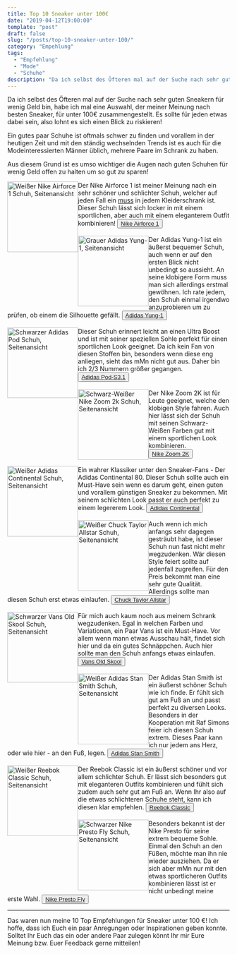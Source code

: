 ```yaml
---
title: Top 10 Sneaker unter 100€
date: "2019-04-12T19:00:00"
template: "post"
draft: false
slug: "/posts/top-10-sneaker-unter-100/"
category: "Empehlung"
tags:
  - "Empfehlung"
  - "Mode"
  - "Schuhe"
description: "Da ich selbst des Öfteren mal auf der Suche nach sehr guten Sneakern für wenig Geld bin, habe ich mal eine Auswahl, der meiner Meinung nach besten Sneaker, für unter 100€ zusammengestellt. Es sollte für jeden etwas dabei sein, also lohnt es sich einen Blick zu riskieren!"
---
```

Da ich selbst des Öfteren mal auf der Suche nach sehr guten Sneakern für wenig Geld bin, habe ich mal eine Auswahl, der meiner Meinung nach besten Sneaker, für unter 100€ zusammengestellt. Es sollte für jeden etwas dabei sein, also lohnt es sich einen Blick zu riskieren!

Ein gutes paar Schuhe ist oftmals schwer zu finden und vorallem in der heutigen Zeit und mit den ständig wechselnden Trends ist es auch für die Modeinteressierten Männer üblich, mehrere Paare im Schrank zu haben.

Aus diesem Grund ist es umso wichtiger die Augen nach guten Schuhen für wenig Geld offen zu halten um so gut zu sparen!

<img src="/media/nike-ariforce1-schuh.jpg" alt="Weißer Nike Airforce 1 Schuh, Seitenansicht" width="160" style="float:left;"/>
<div>
Der Nike Airforce 1 ist meiner Meinung nach ein sehr schöner und schlichter Schuh, welcher auf jeden Fall ein <u>muss</u> in jedem Kleiderschrank ist. Dieser Schuh lässt sich locker in mit einem sportlichen, aber auch mit einem eleganterem Outfit kombinieren!
<button class="button-save large"><a href="https://www.footlocker.de/de/p/nike-air-force-1-low-herren-schuhe-46?v=314102441004">Nike Airforce 1</a></button>
</div>
<br>
<img src="/media/adidas-yung-1-schuh.jpg" alt="Grauer Adidas Yung-1, Seitenansicht" width="160" style="float:left;"/>
<div>
Der Adidas Yung-1 ist ein äußerst bequemer Schuh, auch wenn er auf den ersten Blick nicht unbedingt so aussieht. An seine klobigere Form muss man sich allerdings erstmal gewöhnen. Ich rate jedem, den Schuh einmal irgendwo anzuprobieren um zu prüfen, ob einem die Silhouette gefällt.
<button class="button-save large"><a href="https://www.sneak-a-venue.de/adidas-yung-1-grey-159884?">Adidas Yung-1</a></button>
</div>
<br>
<img src="/media/adidas-pod-schuh.jpg" alt="Schwarzer Adidas Pod Schuh, Seitenansicht" width="160" style="float:left;"/>
<div>
Dieser Schuh erinnert leicht an einen Ultra Boost und ist mit seiner speziellen Sohle perfekt für einen sportlichen Look geeignet. Da ich kein Fan von diesen Stoffen bin, besonders wenn diese eng anliegen, sieht das mMn nicht gut aus. Daher bin ich 2/3 Nummern größer gegangen.
<button class="button-save large"><a href="https://www.footlocker.de/de/p/adidas-pod-s3-1-herren-schuhe-65608?v=314213369904">Adidas Pod-S3.1</a></button>
</div>
<br>
<img src="/media/nike-zoom-2k-schuh.jpg" alt="Schwarz-Weißer Nike Zoom 2k Schuh, Seitenansicht" width="160" style="float:left;"/>
<div>
Der Nike Zoom 2K ist für Leute geeignet, welche den klobigen Style fahren. Auch hier lässt sich der Schuh mit seinen Schwarz-Weißen Farben gut mit einem sportlichen Look kombinieren.
<button class="button-save large"><a href="https://www.zalando.de/nike-sportswear-zoom-2k-sneaker-low-ni111a0d1-a11.html">Nike Zoom 2K</a></button>
</div>
<br>
<img src="/media/adidas-continental-80-schuh.jpg" alt="Weißer Adidas Continental Schuh, Seitenansicht" width="160" style="float:left;"/>
<div>
Ein wahrer Klassiker unter den Sneaker-Fans - Der Adidas Continental 80. Dieser Schuh sollte auch ein Must-Have sein wenn es darum geht, einen guten und vorallem günstigen Sneaker zu bekommen. Mit seinem schlichten Look passt er auch perfekt zu einem legererem Look.
<button class="button-save large"><a href="https://www.adidas.de/continental-80-schuh/G27706.html">Adidas Continental</a></button>
</div>
<br>
<img src="/media/chuck-taylor-allstar-schuh.jpg" alt="Weißer Chuck Taylor Allstar Schuh, Seitenansicht" width="160" style="float:left;"/>
<div>
Auch wenn ich mich anfangs sehr dagegen gesträubt habe, ist dieser Schuh nun fast nicht mehr wegzudenken. Wär diesen Style feiert sollte auf jedenfall zugreifen. Für den Preis bekommt man eine sehr gute Qualität. Allerdings sollte man diesen Schuh erst etwas einlaufen.
<button class="button-save large"><a href="https://www.converse.com/de/regular/chuck-taylor-all-star-classic/ID00009.html?lang=de_DE">Chuck Taylor Allstar</a></button>
</div>
<br>
<img src="/media/vans-oldschool-schuh.jpg" alt="Schwarzer Vans Old Skool Schuh, Seitenansicht" width="160" style="float:left;"/>
<div>
Für mich auch kaum noch aus meinem Schrank wegzudenken. Egal in welchen Farben und Variationen, ein Paar Vans ist ein Must-Have. Vor allem wenn mann etwas Ausschau hält, findet sich hier und da ein gutes Schnäppchen. Auch hier sollte man den Schuh anfangs etwas einlaufen.
<button class="button-save large"><a href="https://www.zalando.de/vans-old-skool-sneaker-va215b000-q12.html">Vans Old Skool</a></button>
</div>
<br>
<img src="/media/adidas-stan-smith-schuh.jpg" alt="Weißer Adidas Stan Smith Schuh, Seitenansicht" width="160" style="float:left;"/>
<div>
Der Adidas Stan Smith ist ein äußerst schöner Schuh wie ich finde. Er fühlt sich gut am Fuß an und passt perfekt zu diversen Looks. Besonders in der Kooperation mit Raf Simons feier ich diesen Schuh extrem. Dieses Paar kann ich nur jedem ans Herz, oder wie hier - an den Fuß, legen.
<button class="button-save large"><a href="https://www.zalando.de/adidas-originals-stan-smith-sneaker-weiss-ad115b01k-a11.html">Adidas Stan Smith</a></button>
</div>
<br>
<img src="/media/reebok-classic-workout-plus-schuh.jpg" alt="Weißer Reebok Classic Schuh, Seitenansicht" width="160" style="float:left;"/>
<div>
Der Reebok Classic ist ein äußerst schöner und vor allem schlichter Schuh. Er lässt sich besonders gut mit eleganteren Outfits kombinieren und fühlt sich zudem auch sehr gut am Fuß an. Wenn Ihr also auf die etwas schlichteren Schuhe steht, kann ich diesen klar empfehlen.
<button class="button-save large"><a href="https://www.zalando.de/reebok-classic-workout-plus-sneaker-white-royal-re012b012-a11.html">Reebok Classic</a></button>
</div>
<br>
<img src="/media/nike-presto-fly-schuh.jpg" alt="Schwarzer Nike Presto Fly Schuh, Seitenansicht" width="160" style="float:left;"/>
<div>
Besonders bekannt ist der Nike Presto für seine extrem bequeme Sohle. Einmal den Schuh an den Füßen, möchte man ihn nie wieder ausziehen. Da er sich aber mMn nur mit den etwas sportlicheren Outfits kombinieren lässt ist er nicht unbedingt meine erste Wahl.
<button class="button-save large"><a href="https://www.zalando.de/nike-sportswear-presto-fly-sneaker-low-ni112o019-q12.html">Nike Presto Fly</a></button>
</div>

---
Das waren nun meine 10 Top Empfehlungen für Sneaker unter 100 €! Ich hoffe, dass ich Euch ein paar Anregungen oder Inspirationen geben konnte. Solltet Ihr Euch das ein oder andere Paar zulegen könnt Ihr mir Eure Meinung bzw. Euer Feedback gerne mitteilen!